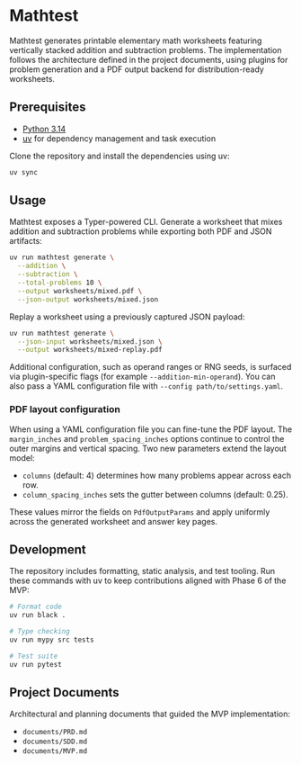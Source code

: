 # Mathtest

Mathtest generates printable elementary math worksheets featuring vertically
stacked addition and subtraction problems. The implementation follows the
architecture defined in the project documents, using plugins for problem
generation and a PDF output backend for distribution-ready worksheets.

## Prerequisites

- [Python 3.14](https://www.python.org/)
- [uv](https://docs.astral.sh/uv/) for dependency management and task
  execution

Clone the repository and install the dependencies using uv:

```bash
uv sync
```

## Usage

Mathtest exposes a Typer-powered CLI. Generate a worksheet that mixes addition
and subtraction problems while exporting both PDF and JSON artifacts:

```bash
uv run mathtest generate \
  --addition \
  --subtraction \
  --total-problems 10 \
  --output worksheets/mixed.pdf \
  --json-output worksheets/mixed.json
```

Replay a worksheet using a previously captured JSON payload:

```bash
uv run mathtest generate \
  --json-input worksheets/mixed.json \
  --output worksheets/mixed-replay.pdf
```

Additional configuration, such as operand ranges or RNG seeds, is surfaced via
plugin-specific flags (for example `--addition-min-operand`). You can also pass
a YAML configuration file with `--config path/to/settings.yaml`.

### PDF layout configuration

When using a YAML configuration file you can fine-tune the PDF layout. The
`margin_inches` and `problem_spacing_inches` options continue to control the
outer margins and vertical spacing. Two new parameters extend the layout model:

- `columns` (default: 4) determines how many problems appear across each row.
- `column_spacing_inches` sets the gutter between columns (default: 0.25).

These values mirror the fields on `PdfOutputParams` and apply uniformly across
the generated worksheet and answer key pages.

## Development

The repository includes formatting, static analysis, and test tooling. Run
these commands with uv to keep contributions aligned with Phase 6 of the MVP:

```bash
# Format code
uv run black .

# Type checking
uv run mypy src tests

# Test suite
uv run pytest
```

## Project Documents

Architectural and planning documents that guided the MVP implementation:

- `documents/PRD.md`
- `documents/SDD.md`
- `documents/MVP.md`
